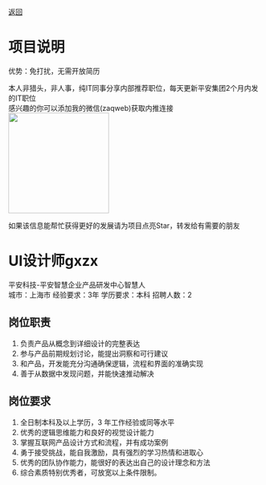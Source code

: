 [返回](../)

# 项目说明

优势：免打扰，无需开放简历

本人非猎头，非人事，纯IT同事分享内部推荐职位，每天更新平安集团2个月内发的IT职位  
感兴趣的你可以添加我的微信(zaqweb)获取内推连接  
<img src="https://github.com/zaqweb/PA-IT-JOBS/blob/master/WechatICode.jpeg"  height="200" width="200">

如果该信息能帮忙获得更好的发展请为项目点亮Star，转发给有需要的朋友

# UI设计师gxzx
平安科技-平安智慧企业产品研发中心智慧人  
城市：上海市 经验要求：3年 学历要求：本科  招聘人数：2

## 岗位职责
1. 负责产品从概念到详细设计的完整表达
2. 参与产品前期规划讨论，能提出洞察和可行建议
3. 和产品，开发能充分沟通确保逻辑，流程和界面的准确实现
4. 善于从数据中发现问题，并能快速推动解决

## 岗位要求
1. 全日制本科及以上学历，3 年工作经验或同等水平
2. 优秀的逻辑思维能力和良好的视觉设计能力
3. 掌握互联网产品设计方式和流程，并有成功案例
4. 勇于接受挑战，能自我激励，具有强烈的学习热情和进取心
5. 优秀的团队协作能力，能很好的表达出自己的设计理念和方法
6. 综合素质特别优秀者，可放宽以上条件限制。




